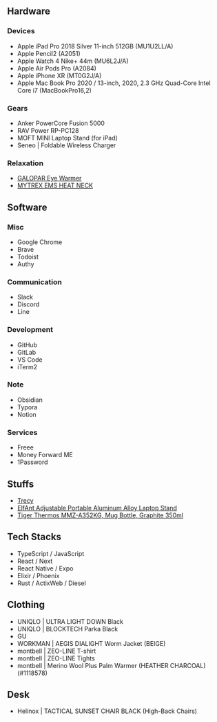 ## Hardware

### Devices
- Apple iPad Pro 2018 Silver 11-inch 512GB (MU1U2LL/A)
- Apple Pencil2 (A2051)
- Apple Watch 4 Nike+ 44m (MU6L2J/A)
- Apple Air Pods Pro (A2084)
- Apple iPhone XR (MT0G2J/A)
- Apple Mac Book Pro 2020 / 13-inch, 2020, 2.3 GHz Quad-Core Intel Core i7 (MacBookPro16,2)

### Gears
- Anker PowerCore Fusion 5000
- RAV Power RP-PC128
- MOFT MINI Laptop Stand (for iPad)
- Seneo | Foldable Wireless Charger

### Relaxation
- [GALOPAR Eye Warmer](https://www.amazon.co.jp/gp/product/B07TVR9977/ref=ppx_yo_dt_b_asin_title_o09_s00?ie=UTF8&psc=1)
- [MYTREX EMS HEAT NECK](https://item.rakuten.co.jp/leapgrow/mt-p-ehn19w/?s-id=ph_pc_itemname)

## Software

### Misc
- Google Chrome
- Brave
- Todoist
- Authy

### Communication
- Slack
- Discord
- Line

### Development
- GitHub
- GitLab
- VS Code
- iTerm2

### Note
- Obsidian
- Typora
- Notion

### Services

- Freee
- Money Forward ME
- 1Password

## Stuffs
- [Trecy](https://www.amazon.co.jp/gp/product/B004NYK0NQ/ref=ppx_yo_dt_b_asin_title_o00_s00?ie=UTF8&psc=1)
- [ElfAnt Adjustable Portable Aluminum Alloy Laptop Stand](https://www.amazon.co.jp/gp/product/B086L35VML/ref=ppx_yo_dt_b_asin_title_o07_s00?ie=UTF8&psc=1)
- [Tiger Thermos MMZ-A352KG, Mug Bottle, Graphite 350ml](https://www.amazon.co.jp/gp/product/B07W4TNKZN/ref=ppx_yo_dt_b_asin_title_o02_s00?ie=UTF8&psc=1)

## Tech Stacks

- TypeScript / JavaScript
- React / Next
- React Native / Expo
- Elixir / Phoenix
- Rust / ActixWeb / Diesel

## Clothing

- UNIQLO | ULTRA LIGHT DOWN Black
- UNIQLO | BLOCKTECH Parka Black
- GU
- WORKMAN | AEGIS DIALIGHT Worm Jacket (BEIGE)
- montbell | ZEO-LINE T-shirt
- montbell | ZEO-LINE Tights
- montbell | Merino Wool Plus Palm Warmer (HEATHER CHARCOAL) (#1118578)

## Desk

- Helinox | TACTICAL SUNSET CHAIR BLACK (High-Back Chairs)
